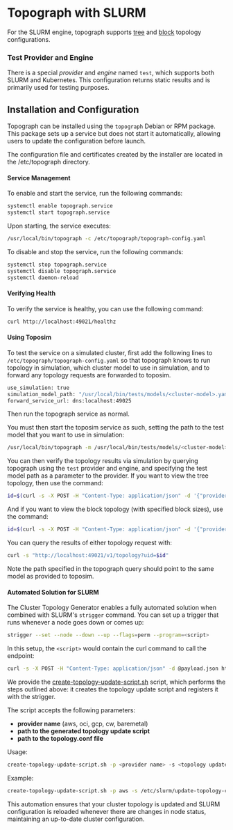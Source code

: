 # Topograph with SLURM

For the SLURM engine, topograph supports [tree](https://slurm.schedmd.com/topology.conf.html#SECTION_topology/tree) and [block](https://slurm.schedmd.com/topology.conf.html#SECTION_topology/block) topology configurations.

### Test Provider and Engine
There is a special *provider* and *engine* named `test`, which supports both SLURM and Kubernetes. This configuration returns static results and is primarily used for testing purposes.

## Installation and Configuration
Topograph can be installed using the `topograph` Debian or RPM package. This package sets up a service but does not start it automatically, allowing users to update the configuration before launch.

The configuration file and certificates created by the installer are located in the /etc/topograph directory.

#### Service Management
To enable and start the service, run the following commands:
```bash
systemctl enable topograph.service
systemctl start topograph.service
```

Upon starting, the service executes:
```bash
/usr/local/bin/topograph -c /etc/topograph/topograph-config.yaml
```

To disable and stop the service, run the following commands:
```bash
systemctl stop topograph.service
systemctl disable topograph.service
systemctl daemon-reload
```

#### Verifying Health
To verify the service is healthy, you can use the following command:

```bash
curl http://localhost:49021/healthz
```

#### Using Toposim
To test the service on a simulated cluster, first add the following lines to `/etc/topograph/topograph-config.yaml` so that topograph knows to run topology in simulation, which cluster model to use in simulation, and to forward any topology requests are forwarded to toposim.
```bash
use_simulation: true
simulation_model_path: "/usr/local/bin/tests/models/<cluster-model>.yaml"
forward_service_url: dns:localhost:49025
```
Then run the topograph service as normal.

You must then start the toposim service as such, setting the path to the test model that you want to use in simulation:
```bash
/usr/local/bin/topograph -m /usr/local/bin/tests/models/<cluster-model>.yaml
```

You can then verify the topology results via simulation by querying topograph using the `test` provider and engine, and specifying the test model path as a parameter to the provider.
If you want to view the tree topology, then use the command:
```bash
id=$(curl -s -X POST -H "Content-Type: application/json" -d '{"provider":{"name":"test"},"engine":{"name":"test"}}' http://localhost:49021/v1/generate)
```

And if you want to view the block topology (with specified block sizes), use the command:
```bash
id=$(curl -s -X POST -H "Content-Type: application/json" -d '{"provider":{"name":"test"},"engine":{"name":"test", "params":{"plugin":"topology/block", "block_sizes": <block-sizes>}}}' http://localhost:49021/v1/generate)
```

You can query the results of either topology request with:
```bash
curl -s "http://localhost:49021/v1/topology?uid=$id"
```
Note the path specified in the topograph query should point to the same model as provided to toposim. 

#### Automated Solution for SLURM

The Cluster Topology Generator enables a fully automated solution when combined with SLURM's `strigger` command. You can set up a trigger that runs whenever a node goes down or comes up:

```bash
strigger --set --node --down --up --flags=perm --program=<script>
```

In this setup, the `<script>` would contain the curl command to call the endpoint:

```bash
curl -s -X POST -H "Content-Type: application/json" -d @payload.json http://localhost:49021/v1/generate
```

We provide the [create-topology-update-script.sh](../scripts/create-topology-update-script.sh) script, which performs the steps outlined above: it creates the topology update script and registers it with the strigger.

The script accepts the following parameters:
- **provider name** (aws, oci, gcp, cw, baremetal)
- **path to the generated topology update script**
- **path to the topology.conf file**

Usage:
```bash
create-topology-update-script.sh -p <provider name> -s <topology update script> -c <path to topology.conf>
```

Example:
```bash
create-topology-update-script.sh -p aws -s /etc/slurm/update-topology-config.sh -c /etc/slurm/topology.conf
```

This automation ensures that your cluster topology is updated and SLURM configuration is reloaded whenever there are changes in node status, maintaining an up-to-date cluster configuration.
